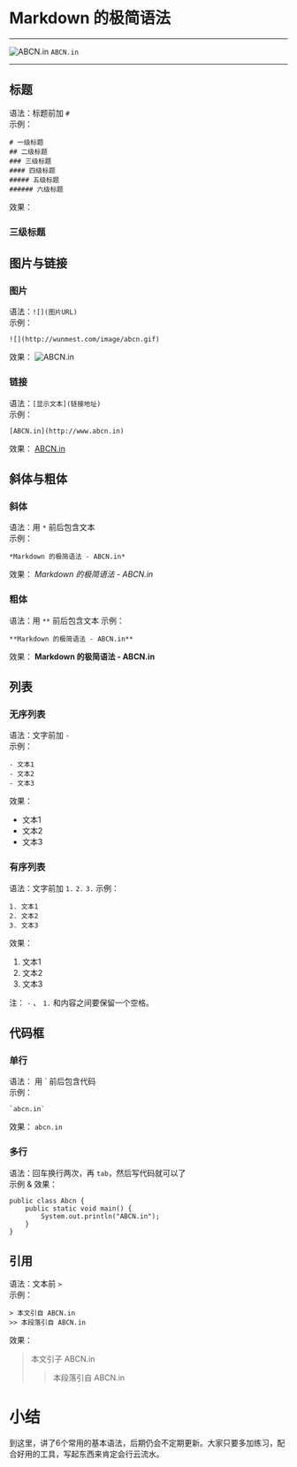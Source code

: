 # Markdown 的极简语法
***
![ABCN.in](http://wunmest.com/image/abcn.gif) `ABCN.in`
***
## 标题
语法：标题前加 `#`  
示例：

	# 一级标题
	## 二级标题
	### 三级标题
	#### 四级标题
	##### 五级标题
	###### 六级标题
效果：
### 三级标题

## 图片与链接
### 图片
语法：`![](图片URL)`  
示例：

	![](http://wunmest.com/image/abcn.gif)
效果：
![ABCN.in](http://wunmest.com/image/abcn.gif)

### 链接
语法：`[显示文本](链接地址)`  
示例：

	[ABCN.in](http://www.abcn.in)
效果：
[ABCN.in](http://www.abcn.in)

## 斜体与粗体
### 斜体
语法：用 `*` 前后包含文本  
示例：

	*Markdown 的极简语法 - ABCN.in*
效果：
*Markdown 的极简语法 - ABCN.in*

### 粗体
语法：用 `**` 前后包含文本
示例：

	**Markdown 的极简语法 - ABCN.in**
效果：
**Markdown 的极简语法 - ABCN.in**


## 列表
### 无序列表
语法：文字前加 `-`  
示例：

	- 文本1
	- 文本2
	- 文本3
效果：

- 文本1
- 文本2
- 文本3

### 有序列表
语法：文字前加 `1.` `2.` `3.`
示例：

	1. 文本1
	2. 文本2
	3. 文本3
效果：

1. 文本1
2. 文本2
3. 文本3

注： `-` 、 `1.` 和内容之间要保留一个空格。


## 代码框
### 单行
语法： 用 \` 前后包含代码  
示例：

	`abcn.in`
效果：
`abcn.in`

### 多行
语法：回车换行两次，再 `tab`，然后写代码就可以了  
示例 & 效果：

	public class Abcn {
		public static void main() {
			System.out.println("ABCN.in");
		}
	}

## 引用
语法：文本前 `>`  
示例：

	> 本文引自 ABCN.in
	>> 本段落引自 ABCN.in
效果：
> 本文引子 ABCN.in
> > 本段落引自 ABCN.in


# 小结
到这里，讲了6个常用的基本语法，后期仍会不定期更新。大家只要多加练习，配合好用的工具，写起东西来肯定会行云流水。
